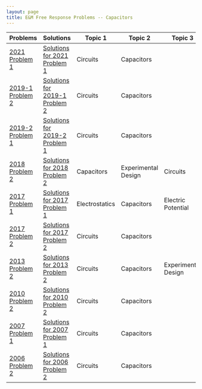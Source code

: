```yaml
---
layout: page
title: E&M Free Response Problems -- Capacitors
---
```


| Problems                                                                                                                                 | Solutions                                                                                                                                              | Topic 1        | Topic 2             | Topic 3             |
| ---------------------------------------------------------------------------------------------------------------------------------------- | ------------------------------------------------------------------------------------------------------------------------------------------------------ | -------------- | ------------------- | ------------------- |
| [2021 Problem 1](https://drive.google.com/open?id=1s7a8iSqy-68Qo6bnhVZ9kMlp7ZQRQJVo&authuser=matthew.dudak%40cusd200.org&usp=drive_fs)   | [Solutions for 2021 Problem 1](https://drive.google.com/open?id=1GnqE0OZ6jHaClseGFdN6zuqgEwchAlnF&authuser=matthew.dudak%40cusd200.org&usp=drive_fs)   | Circuits       | Capacitors          |                     |
| [2019-1 Problem 2](https://drive.google.com/open?id=1sGQwo-f6afwvMaNQQeLkf7AU3RjPJ-h6&authuser=matthew.dudak%40cusd200.org&usp=drive_fs) | [Solutions for 2019-1 Problem 2](https://drive.google.com/open?id=1Gw5q1dYLAa9jHWEHp-pBfxuWZN2ODJfl&authuser=matthew.dudak%40cusd200.org&usp=drive_fs) | Circuits       | Capacitors          |                     |
| [2019-2 Problem 1](https://drive.google.com/open?id=1sIcm_OkVMOfge_kag8ej0q96BneQKTVe&authuser=matthew.dudak%40cusd200.org&usp=drive_fs) | [Solutions for 2019-2 Problem 1](https://drive.google.com/open?id=1GxtaR5PVFJWVTHpsktJ_dEf-7VxsQiOB&authuser=matthew.dudak%40cusd200.org&usp=drive_fs) | Circuits       | Capacitors          |                     |
| [2018 Problem 2](https://drive.google.com/open?id=1sRPxUnT0M0QB86EzxQPhLJ0Yxt2q8Krk&authuser=matthew.dudak%40cusd200.org&usp=drive_fs)   | [Solutions for 2018 Problem 2](https://drive.google.com/open?id=1H4CBtxqGMnuFDXjpbtDdG3rnYo79oz7a&authuser=matthew.dudak%40cusd200.org&usp=drive_fs)   | Capacitors     | Experimental Design | Circuits            |
| [2017 Problem 1](https://drive.google.com/open?id=1sVcxvgn_ufFKZ3moTjO6e4xgzFHtE_S9&authuser=matthew.dudak%40cusd200.org&usp=drive_fs)   | [Solutions for 2017 Problem 1](https://drive.google.com/open?id=1H6qmolgpSjBDMzw6iAHobDRaTT5jZmap&authuser=matthew.dudak%40cusd200.org&usp=drive_fs)   | Electrostatics | Capacitors          | Electric Potential  |
| [2017 Problem 2](https://drive.google.com/open?id=1sdbkI-WmWZVtgV5QtLYplzZdEAIm_2It&authuser=matthew.dudak%40cusd200.org&usp=drive_fs)   | [Solutions for 2017 Problem 2](https://drive.google.com/open?id=1H8mMAljFzD0bv2uubYYFduouOhsGoUEB&authuser=matthew.dudak%40cusd200.org&usp=drive_fs)   | Circuits       | Capacitors          |                     |
| [2013 Problem 2](https://drive.google.com/open?id=1Fuy9utMaDSMrj5htiaKP_QyOEBa0dike&authuser=matthew.dudak%40cusd200.org&usp=drive_fs)   | [Solutions for 2013 Problem 2](https://drive.google.com/open?id=1HVT-FdCIFWPIv1h6QmMAWfTlHlMQGlMz&authuser=matthew.dudak%40cusd200.org&usp=drive_fs)   | Circuits       | Capacitors          | Experimental Design |
| [2010 Problem 2](https://drive.google.com/open?id=1GMeBRUkX9qRIQiyuo33rwaGsy_4nPaxH&authuser=matthew.dudak%40cusd200.org&usp=drive_fs)   | [Solutions for 2010 Problem 2](https://drive.google.com/open?id=1HwO74m9vVdyvNMDqLmlZZFP_lTg3a0OH&authuser=matthew.dudak%40cusd200.org&usp=drive_fs)   | Circuits       | Capacitors          |                     |
| [2007 Problem 1](https://drive.google.com/open?id=1Ganf5E_opCzN08mZ9xCEVeojiBcg8lBr&authuser=matthew.dudak%40cusd200.org&usp=drive_fs)   | [Solutions for 2007 Problem 1](https://drive.google.com/open?id=1I7pPS3kPzBFQRxSuRF9jUTcsNy4yJEaA&authuser=matthew.dudak%40cusd200.org&usp=drive_fs)   | Circuits       | Capacitors          |                     |
| [2006 Problem 2](https://drive.google.com/open?id=1GhjaE-UHN5KhIWctRUJWWSl8p5yP2yVN&authuser=matthew.dudak%40cusd200.org&usp=drive_fs)   | [Solutions for 2006 Problem 2](https://drive.google.com/open?id=1IDH0BwzxPYmCqgXIugb3MnI-ZhCMTvnN&authuser=matthew.dudak%40cusd200.org&usp=drive_fs)   | Circuits       | Capacitors          |